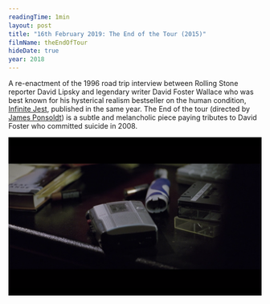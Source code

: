 ```yaml
---
readingTime: 1min
layout: post
title: "16th February 2019: The End of the Tour (2015)"
filmName: theEndOfTour
hideDate: true
year: 2018
---
```


A re-enactment of the 1996 road trip interview between Rolling Stone reporter David Lipsky and legendary writer David Foster Wallace who was best known for his hysterical realism bestseller on the human condition, [Infinite Jest](https://en.wikipedia.org/wiki/Infinite_Jest), published in the same year. The End of the tour (directed by [James Ponsoldt](https://en.wikipedia.org/wiki/James_Ponsoldt)) is a subtle and melancholic piece paying tributes to David Foster who committed suicide in 2008.

<img src="img/theEndOfTour.png">
